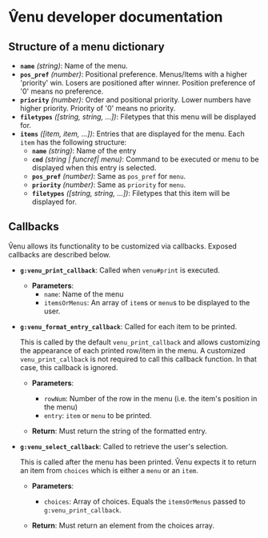 # V̂enu developer documentation

## Structure of a menu dictionary
* **`name`** _(string)_: Name of the menu.
* **`pos_pref`** _(number)_: Positional preference. Menus/Items with a higher 'priority' win. Losers are positioned after winner. Position preference of '0' means no preference.
* **`priority`** _(number)_: Order and positional priority. Lower numbers have higher priority. Priority of '0' means no priority.
* **`filetypes`** _([string, string, ...])_: Filetypes that this menu will be displayed for.
* **`items`** _([item, item, ...])_: Entries that are displayed for the menu. Each `item` has the following structure:
    * **`name`** _(string)_: Name of the entry
    * **`cmd`** _(string | funcref| menu)_: Command to be executed or menu to be displayed when this entry is selected.
    * **`pos_pref`** _(number)_: Same as `pos_pref` for `menu`.
    * **`priority`** _(number)_: Same as `priority` for `menu`.
    * **`filetypes`** _([string, string, ...])_: Filetypes that this item will be displayed for.


## Callbacks

V̂enu allows its functionality to be customized via callbacks. Exposed callbacks are described below.

* **`g:venu_print_callback`**: Called when `venu#print` is executed.

    * **Parameters**:
        * `name`: Name of the menu
        * `itemsOrMenus`: An array of `item`s or `menu`s to be displayed to the user.


* **`g:venu_format_entry_callback`**: Called for each item to be printed.

    This is called by the default `venu_print_callback` and allows customizing the appearance of each printed row/item in the menu. A customized `venu_print_callback` is not required to call this callback function. In that case, this callback is ignored.

    * **Parameters**:
        * `rowNum`: Number of the row in the menu (i.e. the item's position in the menu)
        * `entry`: `item` or `menu` to be printed.

    * **Return**: Must return the string of the formatted entry.


* **`g:venu_select_callback`**: Called to retrieve the user's selection.

    This is called after the menu has been printed. V̂enu expects it to return an item from `choices` which is either a `menu` or an `item`.

    * **Parameters**:
        * `choices`: Array of choices. Equals the `itemsOrMenus` passed to `g:venu_print_callback`.

    * **Return**: Must return an element from the choices array.

